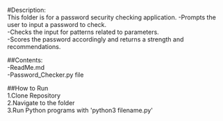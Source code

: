 #Description:  
This folder is for a password security checking application. 
-Prompts the user to input a password to check.  
-Checks the input for patterns related to parameters.  
-Scores the password accordingly and returns a strength and recommendations.  


##Contents:  
-ReadMe.md  
-Password_Checker.py file  

##How to Run  
1.Clone Repository  
2.Navigate to the folder  
3.Run Python programs with 'python3 filename.py'

